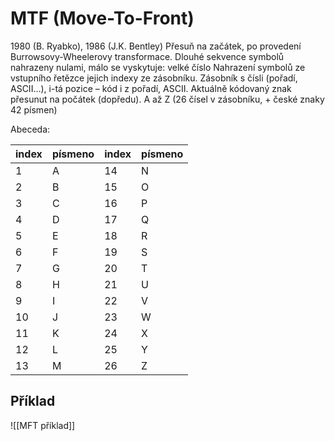 # MTF (Move-To-Front)
1980 (B. Ryabko), 1986 (J.K. Bentley) 
Přesuň na začátek, po provedení Burrowsovy-Wheelerovy transformace.
Dlouhé sekvence symbolů nahrazeny nulami, málo se vyskytuje: velké číslo
Nahrazení symbolů ze vstupního řetězce jejich indexy ze zásobníku.
Zásobník s čísli (pořadí, ASCII…), i-tá pozice – kód i z pořadí, ASCII.
Aktuálně kódovaný znak přesunut na počátek (dopředu).
A až Z (26 čísel v zásobníku, + české znaky 42 písmen)

Abeceda:

| index | písmeno | index | písmeno |
|---|---|---|---|
|1|A|14|N|
|2|B|15|O|
|3|C|16|P|
|4|D|17|Q|
|5|E|18|R|
|6|F|19|S|
|7|G|20|T|
|8|H|21|U|
|9|I|22|V|
|10|J|23|W|
|11|K|24|X|
|12|L|25|Y|
|13|M|26|Z|

## Příklad
![[MFT příklad]]
